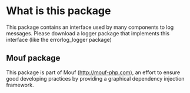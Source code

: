 What is this package
====================

This package contains an interface used by many components to log messages.
Please download a logger package that implements this interface (like the errorlog_logger package)


Mouf package
------------

This package is part of Mouf (http://mouf-php.com), an effort to ensure good developing practices by providing a graphical dependency injection framework.
